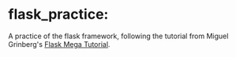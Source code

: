 **flask_practice:**
=====
A practice of the flask framework, following the tutorial from Miguel Grinberg's [Flask Mega Tutorial](https://blog.miguelgrinberg.com/post/the-flask-mega-tutorial-part-i-hello-world).
